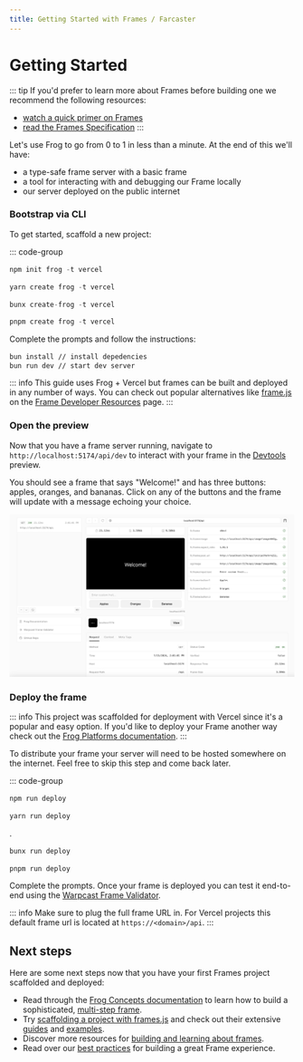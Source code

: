 ```yaml
---
title: Getting Started with Frames / Farcaster
---
```


# Getting Started

::: tip
If you'd prefer to learn more about Frames before building one we recommend the following resources:

- [watch a quick primer on Frames](https://youtu.be/rp9X8rAPzPM?si=PWm3vBFCTtaoE_Ua)
- [read the Frames Specification](/reference/frames/spec)
  :::

Let's use Frog to go from 0 to 1 in less than a minute. At the end of this we'll have:

- a type-safe frame server with a basic frame
- a tool for interacting with and debugging our Frame locally
- our server deployed on the public internet

### Bootstrap via CLI

To get started, scaffold a new project:

::: code-group

```ts [npm]
npm init frog -t vercel
```

```ts [yarn]
yarn create frog -t vercel
```

```ts [bun]
bunx create-frog -t vercel
```

```ts [pnpm]
pnpm create frog -t vercel
```

Complete the prompts and follow the instructions:

```
bun install // install depedencies
bun run dev // start dev server
```

::: info
This guide uses Frog + Vercel but frames can be built and deployed in any
number of ways. You can check out popular alternatives like [frame.js](https://framesjs.org/)
on the [Frame Developer Resources](./resources) page.
:::

### Open the preview

Now that you have a frame server running, navigate to
`http://localhost:5174/api/dev` to interact with your frame in the
[Devtools](https://frog.fm/concepts/devtools) preview.

You should see a frame that says "Welcome!" and has three buttons: apples,
oranges, and bananas. Click on any of the buttons and the frame will update
with a message echoing your choice.

![Frog Frame Preview](./frog_frame_preview.png)

### Deploy the frame

::: info
This project was scaffolded for deployment with Vercel since it's a popular and
easy option. If you'd like to deploy your Frame another way check out the [Frog
Platforms documentation](https://frog.fm/platforms/bun).
:::

To distribute your frame your server will need to be hosted somewhere on the
internet. Feel free to skip this step and come back later.

::: code-group

```ts [npm]
npm run deploy
```

```ts [yarn]
yarn run deploy
```

.

```ts [bun]
bunx run deploy
```

```ts [pnpm]
pnpm run deploy
```

Complete the prompts. Once your frame is deployed you can test it end-to-end
using the [Warpcast Frame Validator](https://warpcast.com/~/developers/frames).

::: info
Make sure to plug the full frame URL in. For Vercel projects this default frame
url is located at `https://<domain>/api`.
:::

## Next steps

Here are some next steps now that you have your first Frames project scaffolded
and deployed:

- Read through the [Frog Concepts
  documentation](https://frog.fm/concepts/overview) to learn how to build a
  sophisticated, [multi-step frame](https://frog.fm/concepts/routing).
- Try [scaffolding a project with
  frames.js](https://framesjs.org/guides/create-frame) and check out their
  extensive [guides](https://framesjs.org/guides/create-frame) and
  [examples](https://framesjs.org/examples/basic).
- Discover more resources for [building and learning about frames](./resources).
- Read over our [best practices](./best-practices) for building a great Frame experience.
